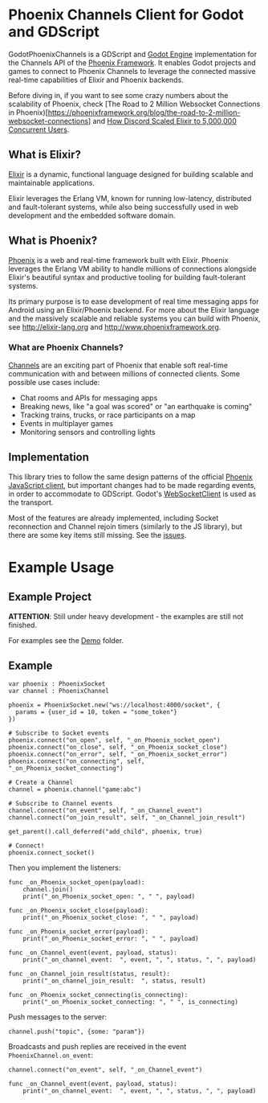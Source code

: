 # Phoenix Channels Client for Godot and GDScript

GodotPhoenixChannels is a GDScript and [Godot Engine](https://godotengine.org) implementation for the Channels API of the [Phoenix Framework](http://www.phoenixframework.org/). It enables Godot projects and games to connect to Phoenix Channels to leverage the connected massive real-time capabilities of Elixir and Phoenix backends.

Before diving in, if you want to see some crazy numbers about the scalability of Phoenix, check [The Road to 2 Million Websocket Connections in Phoenix)[https://phoenixframework.org/blog/the-road-to-2-million-websocket-connections] and [How Discord Scaled Elixir to 5,000,000 Concurrent Users](https://blog.discordapp.com/scaling-elixir-f9b8e1e7c29b).

## What is Elixir?
[Elixir](https://elixir-lang.org/) is a dynamic, functional language designed for building scalable and maintainable applications.

Elixir leverages the Erlang VM, known for running low-latency, distributed and fault-tolerant systems, while also being successfully used in web development and the embedded software domain.

## What is Phoenix?
[Phoenix](https://phoenixframework.org/) is a web and real-time framework built with Elixir. Phoenix leverages the Erlang VM ability to handle millions of connections alongside Elixir's beautiful syntax and productive tooling for building fault-tolerant systems.

Its primary purpose is to ease development of real time messaging apps for Android using an Elixir/Phoenix backend. For more about the Elixir language and the massively scalable and reliable systems you can build with Phoenix, see http://elixir-lang.org and http://www.phoenixframework.org.

### What are Phoenix Channels?
[Channels](https://hexdocs.pm/phoenix/channels.html) are an exciting part of Phoenix that enable soft real-time communication with and between millions of connected clients. Some possible use cases include:

- Chat rooms and APIs for messaging apps
- Breaking news, like "a goal was scored" or "an earthquake is coming"
- Tracking trains, trucks, or race participants on a map
- Events in multiplayer games
- Monitoring sensors and controlling lights

## Implementation

This library tries to follow the same design patterns of the official [Phoenix JavaScript client](https://hexdocs.pm/phoenix/js/), but important changes had to be made regarding events, in order to accommodate to GDScript. Godot's [WebSocketClient](https://docs.godotengine.org/en/3.1/classes/class_websocketclient.html) is used as the transport.

Most of the features are already implemented, including Socket reconnection and Channel rejoin timers (similarly to the JS library), but there are some key items still missing. See the [issues](https://github.com/alfredbaudisch/GodotPhoenixChannels/issues).

# Example Usage

## Example Project

**ATTENTION**: Still under heavy development - the examples are still not finished.

For examples see the [Demo](./Demo) folder.

## Example
```gdscript
var phoenix : PhoenixSocket
var channel : PhoenixChannel

phoenix = PhoenixSocket.new("ws://localhost:4000/socket", {
  params = {user_id = 10, token = "some_token"}
})

# Subscribe to Socket events
phoenix.connect("on_open", self, "_on_Phoenix_socket_open")
phoenix.connect("on_close", self, "_on_Phoenix_socket_close")
phoenix.connect("on_error", self, "_on_Phoenix_socket_error")
phoenix.connect("on_connecting", self, "_on_Phoenix_socket_connecting")

# Create a Channel
channel = phoenix.channel("game:abc")

# Subscribe to Channel events
channel.connect("on_event", self, "_on_Channel_event")
channel.connect("on_join_result", self, "_on_Channel_join_result")

get_parent().call_deferred("add_child", phoenix, true)

# Connect!
phoenix.connect_socket()
```

Then you implement the listeners:
```gdscript
func _on_Phoenix_socket_open(payload):
	channel.join()
	print("_on_Phoenix_socket_open: ", " ", payload)

func _on_Phoenix_socket_close(payload):
	print("_on_Phoenix_socket_close: ", " ", payload)

func _on_Phoenix_socket_error(payload):
	print("_on_Phoenix_socket_error: ", " ", payload)

func _on_Channel_event(event, payload, status):
	print("_on_channel_event:  ", event, ", ", status, ", ", payload)

func _on_Channel_join_result(status, result):
	print("_on_channel_join_result:  ", status, result)

func _on_Phoenix_socket_connecting(is_connecting):
	print("_on_Phoenix_socket_connecting: ", " ", is_connecting)
```

Push messages to the server:
```gdscript
channel.push("topic", {some: "param"})
```

Broadcasts and push replies are received in the event `PhoenixChannel.on_event`:
```gdscript
channel.connect("on_event", self, "_on_Channel_event")

func _on_Channel_event(event, payload, status):
	print("_on_channel_event:  ", event, ", ", status, ", ", payload)
```
